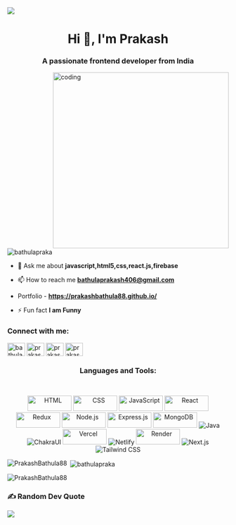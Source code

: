 <div>
<img align="center" src="https://i.imgur.com/4ASafy0.png">
</div>  
     
<h1 align="center">Hi 👋, I'm Prakash</h1>
<h3 align="center">A passionate frontend developer from India</h3>
<img align="right" alt="coding" width="400" src="https://raw.githubusercontent.com/TheDudeThatCode/TheDudeThatCode/master/Assets/Developer.gif">


<p align="left"> <img src="https://komarev.com/ghpvc/?username=bathulapraka&label=Profile%20views&color=0e75b6&style=flat" alt="bathulapraka" /> </p>

- 💬 Ask me about **javascript,html5,css,react.js,firebase**

- 📫 How to reach me **bathulaprakash406@gmail.com**
- Portfolio - **https://prakashbathula88.github.io/**
- ⚡ Fun fact **I am Funny**

<h3 align="left">Connect with me:</h3>
<p align="left">
<a href="https://linkedin.com/in/bathula prakash" target="blank"><img align="center" src="https://raw.githubusercontent.com/rahuldkjain/github-profile-readme-generator/master/src/images/icons/Social/linked-in-alt.svg" alt="bathula prakash" height="30" width="40" /></a>
<a href="https://fb.com/prakash bathula" target="blank"><img align="center" src="https://raw.githubusercontent.com/rahuldkjain/github-profile-readme-generator/master/src/images/icons/Social/facebook.svg" alt="prakash bathula" height="30" width="40" /></a>
<a href="https://instagram.com/prakash" target="blank"><img align="center" src="https://raw.githubusercontent.com/rahuldkjain/github-profile-readme-generator/master/src/images/icons/Social/instagram.svg" alt="prakash" height="30" width="40" /></a>
<a href="https://www.leetcode.com/prakashbathula" target="blank"><img align="center" src="https://raw.githubusercontent.com/rahuldkjain/github-profile-readme-generator/master/src/images/icons/Social/leet-code.svg" alt="prakashbathula" height="30" width="40" /></a>
</p>
<h3 align="center">Languages and Tools:</h3>
<br>
<p align="center" width="40" color="black" > 
    <img src="https://img.shields.io/badge/HTML5-E34F26?style=for-the-badge&logo=html5&logoColor=white" width="100" height="35" alt="HTML"/>
    <img src="https://img.shields.io/badge/CSS3-1572B6?style=for-the-badge&logo=css3&logoColor=white" width="100" height="35" alt="CSS"/>
    <img src="https://img.shields.io/badge/JavaScript-F7DF1E?style=for-the-badge&logo=javascript&logoColor=black" width="100" height="35" alt="JavaScript"/>
    <img src="https://img.shields.io/badge/React-20232A?style=for-the-badge&logo=react&logoColor=61DAFB" width="100" height="35" alt="React"/>
    <img src="https://img.shields.io/badge/Redux-593D88?style=for-the-badge&logo=redux&logoColor=white" width="100" height="35" alt="Redux"/>
    <img src="https://img.shields.io/badge/Node.js-43853D?style=for-the-badge&logo=node.js&logoColor=white" width="100" height="35" alt="Node.js"/>
    <img src="https://img.shields.io/badge/Express.js-404D59?style=for-the-badge" width="100" height="35" alt="Express.js"/>
    <img src="https://img.shields.io/badge/MongoDB-4EA94B?style=for-the-badge&logo=mongodb&logoColor=white" width="100" height="35" alt="MongoDB"/>
    <img src="https://img.shields.io/badge/java-%23ED8B00.svg?style=for-the-badge&logo=openjdk&logoColor=white" alt="Java">
    <img src="https://img.shields.io/badge/Chakra--UI-319795?style=for-the-badge&logo=chakra-ui&logoColor=white" alt="ChakraUI">
    <img src="https://img.shields.io/badge/Vercel-404D59?style=for-the-badge" width="100" height="35" alt="Vercel"/>
    <img src="https://img.shields.io/badge/Netlify-319795?style=for-the-badge&logo=netlify&logoColor=white" alt="Netlify">
    <img src="https://img.shields.io/badge/Render-404D59?style=for-the-badge" width="100" height="35" alt="Render"/>
    <img src="https://img.shields.io/badge/Next.js-000000?style=for-the-badge&logo=next.js&logoColor=white" alt="Next.js">
    <img src="https://img.shields.io/badge/Tailwind_CSS-38B2AC?style=for-the-badge&logo=tailwind-css&logoColor=white" alt="Tailwind CSS">

</p>

<p><img align="left" src="https://github-readme-stats.vercel.app/api/top-langs?username=PrakashBathula88&show_icons=true&locale=en&layout=compact" alt="PrakashBathula88" /></p>

<p>&nbsp;<img align="center" src="https://github-readme-stats.vercel.app/api?username=PrakashBathula88&show_icons=true&locale=en" alt="bathulapraka" /></p>

<p><img align="center" src="https://github-readme-streak-stats.herokuapp.com/?user=PrakashBathula88&" alt="PrakashBathula88" /></p>


### ✍️ Random Dev Quote
![](https://media.licdn.com/dms/image/D4D12AQH9oww1iWDWiQ/article-inline_image-shrink_400_744/0/1681824213521?e=1723075200&v=beta&t=gX_daW-wTv8SBup8r9BceuFsp9pf-w77PmVo6-DzBq4&align=center,width="10px")

